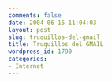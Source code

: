 ```yaml
---
comments: false
date: 2004-06-15 11:04:03
layout: post
slug: truquillos-del-gmail
title: Truquillos del GMAIL
wordpress_id: 1790
categories:
- Internet
---
```



